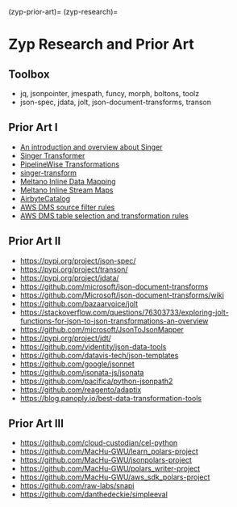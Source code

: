 (zyp-prior-art)=
(zyp-research)=
# Zyp Research and Prior Art

## Toolbox
- jq, jsonpointer, jmespath, funcy, morph, boltons, toolz
- json-spec, jdata, jolt, json-document-transforms, transon

## Prior Art I
- [An introduction and overview about Singer]
- [Singer Transformer]
- [PipelineWise Transformations]
- [singer-transform]
- [Meltano Inline Data Mapping]
- [Meltano Inline Stream Maps]
- [AirbyteCatalog]
- [AWS DMS source filter rules]
- [AWS DMS table selection and transformation rules]

## Prior Art II
- https://pypi.org/project/json-spec/
- https://pypi.org/project/transon/
- https://pypi.org/project/jdata/
- https://github.com/microsoft/json-document-transforms
- https://github.com/Microsoft/json-document-transforms/wiki
- https://github.com/bazaarvoice/jolt
- https://stackoverflow.com/questions/76303733/exploring-jolt-functions-for-json-to-json-transformations-an-overview
- https://github.com/microsoft/JsonToJsonMapper
- https://pypi.org/project/jdt/
- https://github.com/videntity/json-data-tools
- https://github.com/datavis-tech/json-templates
- https://github.com/google/jsonnet
- https://github.com/jsonata-js/jsonata
- https://github.com/pacifica/python-jsonpath2
- https://github.com/reagento/adaptix
- https://blog.panoply.io/best-data-transformation-tools

## Prior Art III
- https://github.com/cloud-custodian/cel-python
- https://github.com/MacHu-GWU/learn_polars-project
- https://github.com/MacHu-GWU/jsonpolars-project
- https://github.com/MacHu-GWU/polars_writer-project
- https://github.com/MacHu-GWU/aws_sdk_polars-project
- https://github.com/raw-labs/snapi
- https://github.com/danthedeckie/simpleeval


[AirbyteCatalog]: https://docs.airbyte.com/understanding-airbyte/beginners-guide-to-catalog
[An introduction and overview about Singer]: https://github.com/daq-tools/lorrystream/blob/main/doc/singer/intro.md
[AWS DMS source filter rules]: https://docs.aws.amazon.com/dms/latest/userguide/CHAP_Tasks.CustomizingTasks.Filters.html
[AWS DMS table selection and transformation rules]: https://docs.aws.amazon.com/dms/latest/userguide/CHAP_Tasks.CustomizingTasks.TableMapping.SelectionTransformation.html
[Meltano Inline Data Mapping]: https://docs.meltano.com/guide/mappers/
[Meltano Inline Stream Maps]: https://sdk.meltano.com/en/latest/stream_maps.html
[PipelineWise Transformations]: https://transferwise.github.io/pipelinewise/user_guide/transformations.html
[Singer Transformer]: https://github.com/singer-io/singer-python/blob/master/singer/transform.py
[singer-transform]: https://github.com/dkarzon/singer-transform
